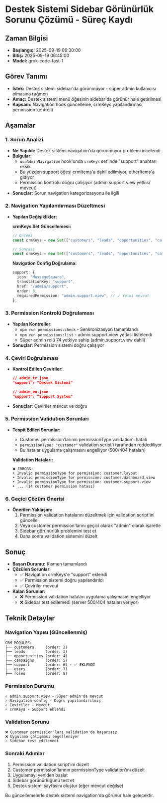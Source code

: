 # Destek Sistemi Sidebar Görünürlük Sorunu Çözümü - Süreç Kaydı

## Zaman Bilgisi
- **Başlangıç:** 2025-09-19 06:30:00
- **Bitiş:** 2025-09-19 06:45:00
- **Model:** grok-code-fast-1

## Görev Tanımı
- **İstek:** Destek sistemi sidebar'da görünmüyor - süper admin kullanıcısı olmasına rağmen
- **Amaç:** Destek sistemi menü öğesinin sidebar'da görünür hale getirilmesi
- **Kapsam:** Navigation hook güncelleme, crmKeys yapılandırması, permission kontrolü

## Aşamalar

### 1. Sorun Analizi
- **Ne Yapıldı:** Destek sistemi navigation'da görünmüyor problemi incelendi
- **Bulgular:**
  - `useAdminNavigation` hook'unda `crmKeys` set'inde "support" anahtarı eksik
  - Bu yüzden support öğesi crmItems'a dahil edilmiyor, otherItems'a gidiyor
  - Permission kontrolü doğru çalışıyor (admin.support.view yetkisi mevcut)
- **Sonuçlar:** Sorun navigation kategorizasyonu ile ilgili

### 2. Navigation Yapılandırması Düzeltmesi
- **Yapılan Değişiklikler:**

  **crmKeys Set Güncellemesi:**
  ```typescript
  // Önceki
  const crmKeys = new Set(["customers", "leads", "opportunities", "campaigns", "users", "roles"]);

  // Sonrası
  const crmKeys = new Set(["customers", "leads", "opportunities", "campaigns", "support", "users", "roles"]);
  ```

  **Navigation Config Doğrulama:**
  ```typescript
  support: {
    icon: "MessageSquare",
    translationKey: "support",
    href: "/admin/support",
    order: 6,
    requiredPermission: "admin.support.view", // ✓ Yetki mevcut
  },
  ```

### 3. Permission Kontrolü Doğrulaması
- **Yapılan Kontroller:**
  - `npm run permissions:check` - Senkronizasyon tamamlandı
  - `npm run permissions:list` - admin.support.view yetkisi listelendi
  - Süper admin rolü 74 yetkiye sahip (admin.support.view dahil)
- **Sonuçlar:** Permission sistemi doğru çalışıyor

### 4. Çeviri Doğrulaması
- **Kontrol Edilen Çeviriler:**
  ```json
  // admin_tr.json
  "support": "Destek Sistemi"

  // admin_en.json
  "support": "Support System"
  ```
- **Sonuçlar:** Çeviriler mevcut ve doğru

### 5. Permission Validation Sorunları
- **Tespit Edilen Sorunlar:**
  - Customer permission'larının permissionType validation'ı hatalı
  - `permissionType: "customer"` validation script'i tarafından reddediliyor
  - Bu hatalar uygulama çalışmasını engelliyor (500/404 hataları)

  **Validation Hataları:**
  ```
  ❌ ERRORS:
  • Invalid permissionType for permission: customer.layout
  • Invalid permissionType for permission: customer.dashboard.view
  • Invalid permissionType for permission: customer.support.view
  • ... (14 customer permission hatası)
  ```

### 6. Geçici Çözüm Önerisi
- **Önerilen Yaklaşım:**
  1. Permission validation hatalarını düzeltmek için validation script'ini güncelle
  2. Veya customer permission'larını geçici olarak "admin" olarak işaretle
  3. Sidebar görünürlük problemini test et
  4. Daha sonra validation sistemini düzelt

## Sonuç
- **Başarı Durumu:** Kısmen tamamlandı
- **Çözülen Sorunlar:**
  - ✅ Navigation crmKeys'e "support" eklendi
  - ✅ Permission sistemi doğru yapılandırıldı
  - ✅ Çeviriler mevcut
- **Kalan Sorunlar:**
  - ❌ Permission validation hataları uygulama çalışmasını engelliyor
  - ❌ Sidebar test edilemedi (server 500/404 hataları veriyor)

## Teknik Detaylar

### Navigation Yapısı (Güncellenmiş)
```
CRM MODULES:
├── customers     (order: 2)
├── leads         (order: 3)
├── opportunities (order: 4)
├── campaigns     (order: 5)
├── support       (order: 6) ← ✅ EKLENDİ
├── users         (order: 7)
├── roles         (order: 8)
```

### Permission Durumu
```
✓ admin.support.view - Süper admin'da mevcut
✓ Navigation config - Doğru yapılandırılmış
✓ Çeviriler - Mevcut
✓ crmKeys - Support eklendi
```

### Validation Sorunu
```
❌ Customer permission'ları validation'da başarısız
❌ Uygulama çalışması engelleniyor
⚠️ Sidebar test edilemedi
```

### Sonraki Adımlar
1. Permission validation script'ini düzelt
2. Customer permission'larının permissionType validation'ını düzelt
3. Uygulamayı yeniden başlat
4. Sidebar görünürlüğünü test et
5. Destek sistemi sayfasını oluştur (eğer mevcut değilse)

Bu güncellemelerle destek sistemi navigation'da görünür hale gelecektir.
